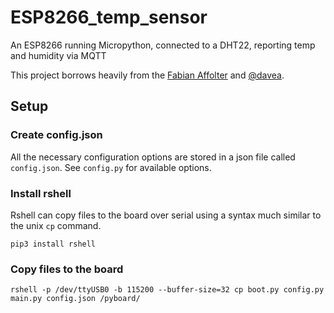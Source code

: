 # ESP8266_temp_sensor
An ESP8266 running Micropython, connected to a DHT22, reporting temp and humidity via MQTT

This project borrows heavily from the [Fabian Affolter](https://home-assistant.io/blog/2016/08/31/esp8266-and-micropython-part2/) and [@davea](https://github.com/davea/sonoff-mqtt).

## Setup

### Create config.json

All the necessary configuration options are stored in a json file called `config.json`.  See `config.py` for available options.

### Install rshell

Rshell can copy files to the board over serial using a syntax much similar to the unix `cp` command.

```
pip3 install rshell
```

### Copy files to the board 

```
rshell -p /dev/ttyUSB0 -b 115200 --buffer-size=32 cp boot.py config.py main.py config.json /pyboard/
```

